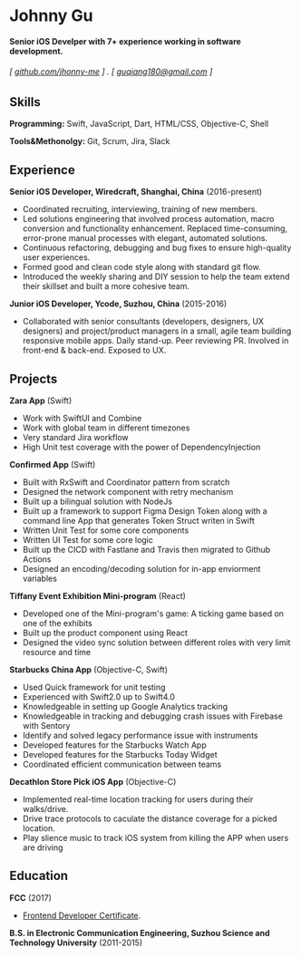Johnny Gu
======

#### Senior iOS Develper with 7+ experience working in software development.
###### [ [github.com/jhonny-me](https://github.com/jhonny-me) ] . [ guqiang180@gmail.com ]


Skills
------
**Programming:** Swift, JavaScript, Dart, HTML/CSS, Objective-C, Shell

**Tools&Methonolgy:** Git, Scrum, Jira, Slack


Experience
---------
**Senior iOS Developer, Wiredcraft, Shanghai, China** (2016-present)

- Coordinated recruiting, interviewing, training of new members.
- Led solutions engineering that involved process automation, macro conversion and functionality enhancement. Replaced time-consuming, error-prone manual processes with elegant, automated solutions.
- Continuous refactoring, debugging and bug fixes to ensure high-quality user experiences.
- Formed good and clean code style along with standard git flow.
- Introduced the weekly sharing and DIY session to help the team extend their skillset and built a more cohesive team.

**Junior iOS Developer, Ycode, Suzhou, China** (2015-2016)

- Collaborated with senior consultants (developers, designers, UX designers) and project/product managers in a small, agile team building responsive mobile apps. Daily stand-up. Peer reviewing PR. Involved in front-end & back-end. Exposed to UX.


Projects
--------

**Zara App** (Swift)

- Work with SwiftUI and Combine
- Work with global team in different timezones
- Very standard Jira workflow
- High Unit test coverage with the power of DependencyInjection

**Confirmed App** (Swift)

- Built with RxSwift and Coordinator pattern from scratch
- Designed the network component with retry mechanism
- Built up a bilingual solution with NodeJs
- Built up a framework to support Figma Design Token along with a command line App that generates Token Struct writen in Swift
- Written Unit Test for some core components
- Written UI Test for some core logic
- Built up the CICD with Fastlane and Travis then migrated to Github Actions
- Designed an encoding/decoding solution for in-app enviorment variables

**Tiffany Event Exhibition Mini-program** (React)

- Developed one of the Mini-program's game: A ticking game based on one of the exhibits
- Built up the product component using React
- Designed the video sync solution between different roles with very limit resource and time

**Starbucks China App** (Objective-C, Swift)

- Used Quick framework for unit testing
- Experienced with Swift2.0 up to Swift4.0
- Knowledgeable in setting up Google Analytics tracking
- Knowledgeable in tracking and debugging crash issues with Firebase with Sentory
- Identify and solved legacy performance issue with instruments
- Developed features for the Starbucks Watch App
- Developed features for the Starbucks Today Widget
- Coordinated efficient communication between teams

**Decathlon Store Pick iOS App** (Objective-C)

- Implemented real-time location tracking for users during their walks/drive.
- Drive trace protocols to caculate the distance coverage for a picked location.
- Play slience music to track iOS system from killing the APP when users are driving

Education
---------
**FCC** (2017)

- [Frontend Developer Certificate](https://www.freecodecamp.org/certification/jhonny-me/legacy-front-end). 

**B.S. in Electronic Communication Engineering, Suzhou Science and Technology University** (2011-2015) 
